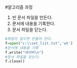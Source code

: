 #알고리즘 과정
1. 빈 문서 파일을 만든다.</br>
2. 문서에 내용을 기록한다.</br>
3. 문서 파일을 닫는다.</br>
``` python
#파일이 없으면 만들어 진다.
f=open("c:\\set_list.txt",'wt')
#문서에 내용을 기록
f.write("네이버\n")
#문서 파일을 닫는다.
f.close()
```
